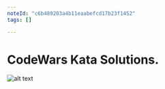 ```yaml
---
noteId: "c6b489203a4b11eaabefcd17b23f1452"
tags: []

---
```


# CodeWars Kata Solutions.


![alt text](https://www.codewars.com/users/Lockett%20Pundt/badges/large "Logo Title Text 1")